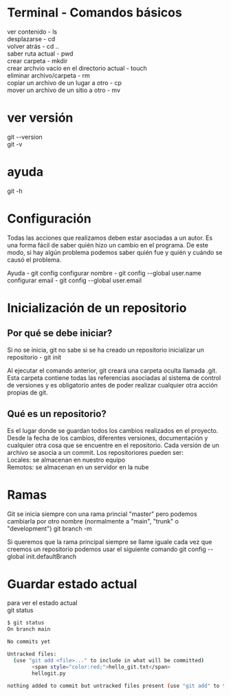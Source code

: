 # Terminal - Comandos básicos
ver contenido - ls <br>
desplazarse - cd <directorio><br>
volver atrás - cd ..<br>
saber ruta actual - pwd<br>
crear carpeta - mkdir <nombre><br>
crear archvio vacío en el directorio actual - touch <nombre><br>
eliminar archivo/carpeta - rm <nombre><br>
copiar un archivo de un lugar a otro - cp <nombre> <directorio><br>
mover un archivo de un sitio a otro - mv <nombre> <directorio><br>



# ver versión
git --version <br>
git -v

# ayuda
git -h

# Configuración
Todas las acciones que realizamos deben estar asociadas a un autor. Es una forma fácil de saber quién hizo un cambio en el programa. De este modo, si hay algún problema podemos saber quién fue y quién y cuándo se causó el problema.

Ayuda - git config
configurar nombre - git config --global user.name <nombre><br>
configurar email - git config --global user.email <email><br>

# Inicialización de un repositorio

## Por qué se debe iniciar?
Si no se inicia, git no sabe si se ha creado un repositorio
inicializar un repositorio - git init

Al ejecutar el comando anterior, git creará una carpeta oculta llamada .git. Esta carpeta contiene todas las referencias asociadas al sistema de control de versiones y es obligatorio antes de poder realizar cualquier otra acción propias de git.

## Qué es un repositorio?
Es el lugar donde se guardan todos los cambios realizados en el proyecto. Desde la fecha de los cambios, diferentes versiones, documentación y cualquier otra cosa que se encuentre en el repositorio. Cada versión de un archivo se asocia a un commit.
Los repositoriores pueden ser: <br>
Locales: se almacenan en nuestro equipo<br>
Remotos: se almacenan en un servidor en la nube

# Ramas
Git se inicia siempre con una rama princial "master" pero podemos cambiarla por otro nombre (normalmente a "main", "trunk" o "development")
git branch -m <nombre>

Si queremos que la rama principal siempre se llame iguale cada vez que creemos un repositorio podemos usar el siguiente comando
git config --global init.defaultBranch <nombre>

# Guardar estado actual
para ver el estado actual<br>
git status

```bash
$ git status
On branch main

No commits yet

Untracked files:
  (use "git add <file>..." to include in what will be committed)
        <span style="color:red;">hello_git.txt</span>
        hellogit.py

nothing added to commit but untracked files present (use "git add" to track)



